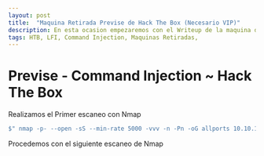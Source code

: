 ```yaml
---
layout: post
title:  "Maquina Retirada Previse de Hack The Box (Necesario VIP)"
description: En esta ocasion empezaremos con el Writeup de la maquina de HackTheBox llamada PREVISE
tags: HTB, LFI, Command Injection, Maquinas Retiradas,
---
```


# Previse - Command Injection ~ Hack The Box

Realizamos el Primer escaneo con Nmap
```bash
$" nmap -p- --open -sS --min-rate 5000 -vvv -n -Pn -oG allports 10.10.11.128       "
``` 
Procedemos con el siguiente escaneo de Nmap

```bash

```